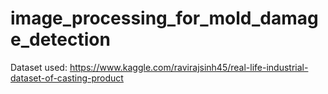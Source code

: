 # image_processing_for_mold_damage_detection
Dataset used: https://www.kaggle.com/ravirajsinh45/real-life-industrial-dataset-of-casting-product
